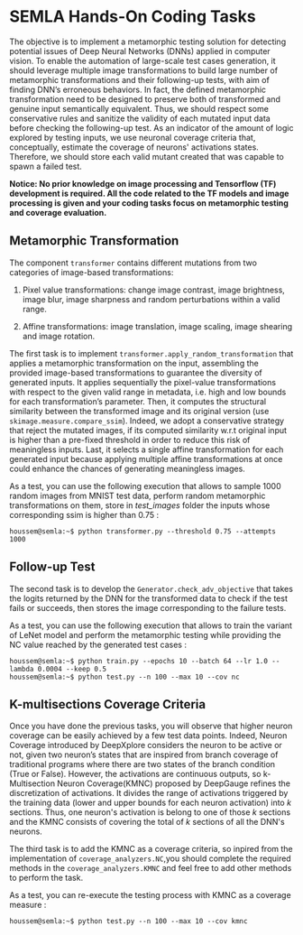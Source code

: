 # SEMLA Hands-On Coding Tasks
The objective is to implement a metamorphic testing solution for detecting potential issues of Deep Neural Networks (DNNs) applied in computer vision. To enable the automation of large-scale test cases generation, it should leverage multiple image transformations to build large number of metamorphic transformations and their following-up tests, with aim of finding DNN’s erroneous behaviors. In fact, the defined metamorphic transformation need to be designed to preserve both of transformed and genuine input semantically equivalent. Thus, we should respect some conservative rules and sanitize the validity of each mutated input data before checking the following-up test. As an indicator of the amount of logic explored by testing inputs, we use neuronal coverage criteria that, conceptually, estimate the coverage of neurons' activations states. Therefore, we should store each valid mutant created that was capable to spawn a failed test.

**Notice: No prior knowledge on image processing and Tensorflow (TF) development is required. All the code related to the TF models and image processing is given and your coding tasks focus on metamorphic testing and coverage evaluation.**
## Metamorphic Transformation
The component `transformer` contains different mutations from two categories of image-based transformations:

1. Pixel value transformations: change image contrast, image brightness, image blur, image sharpness and random perturbations within a valid range.

2. Affine transformations: image translation, image scaling, image shearing and image rotation.

The first task is to implement `transformer.apply_random_transformation` that applies a metamorphic transformation on the input, assembling the provided image-based transformations to guarantee the diversity of generated inputs. It applies sequentially the pixel-value transformations with respect to the given valid range in metadata, i.e. high and low bounds for each transformation’s parameter. Then, it computes the structural similarity between the transformed image and its original version (use `skimage.measure.compare_ssim`). Indeed, we adopt a conservative strategy that reject the mutated images, if its computed similarity w.r.t original input is higher than a pre-fixed threshold in order to reduce this risk of meaningless inputs. Last, it selects a single affine transformation for each generated input because applying multiple affine transformations at once could enhance the chances of generating meaningless images.

As a test, you can use the following execution that allows to sample 1000 random images from MNIST test data, perform random metamorphic transformations on them, store in _test_images_ folder the inputs whose corresponding ssim is higher than 0.75 :
```console
houssem@semla:~$ python transformer.py --threshold 0.75 --attempts 1000
```
## Follow-up Test
The second task is to develop the `Generator.check_adv_objective` that takes the logits returned by the DNN for the transformed data to check if the test fails or succeeds, then stores the image corresponding to the failure tests.

As a test, you can use the following execution that allows to train the variant of LeNet model and perform the metamorphic testing while providing the NC value reached by the generated test cases :
```console
houssem@semla:~$ python train.py --epochs 10 --batch 64 --lr 1.0 --lambda 0.0004 --keep 0.5
houssem@semla:~$ python test.py --n 100 --max 10 --cov nc
```
## K-multisections Coverage Criteria
Once you have done the previous tasks, you will observe that higher neuron coverage can be easily achieved by a few test data points. Indeed, Neuron Coverage introduced by DeepXplore considers the neuron to be active or not, given two neuron’s states that are inspired from branch coverage of traditional programs where there are two states of the branch condition (True or False). However, the activations are continuous outputs, so k-Multisection Neuron Coverage(KMNC) proposed by DeepGauge refines the discretization of activations. It divides the range of activations triggered by the training data (lower and upper bounds for each neuron activation) into _k_ sections. Thus, one neuron's activation is belong to one of those _k_ sections and the KMNC consists of covering the total of _k_ sections of all the DNN's neurons. 

The third task is to add the KMNC as a coverage criteria, so inpired from the implementation of `coverage_analyzers.NC`,you should complete the required methods in the `coverage_analyzers.KMNC` and feel free to add other methods to perform the task. 

As a test, you can re-execute the testing process with KMNC as a coverage measure :
```console
houssem@semla:~$ python test.py --n 100 --max 10 --cov kmnc
```